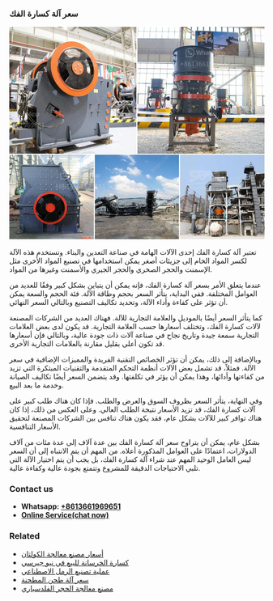 <h3>سعر آلة كسارة الفك</h3><img src='1701850974.jpg' alt=''><p>تعتبر آلة كسارة الفك إحدى الآلات الهامة في صناعة التعدين والبناء. وتستخدم هذه الآلة لكسر المواد الخام إلى جزيئات أصغر يمكن استخدامها في تصنيع المواد الأخرى مثل الإسمنت والحجر الصخري والحجر الجيري والأسمنت وغيرها من المواد.</p><p>عندما يتعلق الأمر بسعر آلة كسارة الفك، فإنه يمكن أن يتباين بشكل كبير وفقًا للعديد من العوامل المختلفة. ففي البداية، يتأثر السعر بحجم وطاقة الآلة. فئة الحجم والسعة يمكن أن تؤثر على كفاءة وأداء الآلة، وتحديد تكاليف التصنيع وبالتالي السعر النهائي.</p><p>كما يتأثر السعر أيضًا بالموديل والعلامة التجارية للآلة. فهناك العديد من الشركات المصنعة لآلات كسارة الفك، وتختلف أسعارها حسب العلامة التجارية. قد يكون لدى بعض العلامات التجارية سمعة جيدة وتاريخ نجاح في صناعة آلات ذات جودة عالية، وبالتالي فإن أسعارها قد تكون أعلى بقليل مقارنة بالعلامات التجارية الأخرى.</p><p>وبالإضافة إلى ذلك، يمكن أن تؤثر الخصائص التقنية الفريدة والمميزات الإضافية في سعر الآلة. فمثلاً، قد تشمل بعض الآلات أنظمة التحكم المتقدمة والتقنيات المبتكرة التي تزيد من كفاءتها وأدائها، وهذا يمكن أن يؤثر في تكلفتها. وقد يتضمن السعر أيضًا تكاليف الصيانة وخدمة ما بعد البيع.</p><p>وفي النهاية، يتأثر السعر بظروف السوق والعرض والطلب. فإذا كان هناك طلب كبير على آلات كسارة الفك، قد تزيد الأسعار نتيجة الطلب العالي. وعلى العكس من ذلك، إذا كان هناك توافر كبير للآلات بشكل عام، فقد يكون هناك تنافس بين الشركات المصنعة لتحقيق الأسعار التنافسية.</p><p>بشكل عام، يمكن أن يتراوح سعر آلة كسارة الفك بين عدة آلاف إلى عدة مئات من آلاف الدولارات، اعتمادًا على العوامل المذكورة أعلاه. من المهم أن يتم الانتباه إلى أن السعر ليس العامل الوحيد المهم عند شراء آلة كسارة الفك، بل يجب أن يتم اختيار الآلة التي تلبي الاحتياجات الدقيقة للمشروع وتتمتع بجودة عالية وكفاءة عالية.</p><h3>Contact us</h3><ul><li><strong>Whatsapp:&nbsp;<a href="https://wa.me/8613661969651">+8613661969651</a></strong></li><li><a href="https://swt.shibang-china.com/?git&amp;zhl&amp;سعر آلة كسارة الفك"><strong>Online Service(chat now)</strong></a></li></ul><h3>Related</h3><ul><li><a href='أسعار مصنع معالجة الكولتان.md'>أسعار مصنع معالجة الكولتان</a></li><li><a href='كسارة الخرسانة للبيع في نيو جيرسي.md'>كسارة الخرسانة للبيع في نيو جيرسي</a></li><li><a href='عملية تصنيع الرمل الاصطناعي.md'>عملية تصنيع الرمل الاصطناعي</a></li><li><a href='سعر آلة طحن المطحنة.md'>سعر آلة طحن المطحنة</a></li><li><a href='مصنع معالجة الحجر الفلدسباري.md'>مصنع معالجة الحجر الفلدسباري</a></li></ul>